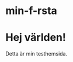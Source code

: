 # min-f-rsta
  <html>
  <head><title>Min testhemsida</title></head>
  <body>
    <h1>Hej världen!</h1>
    <p>Detta är min testhemsida.</p>
  </body>
</html>
